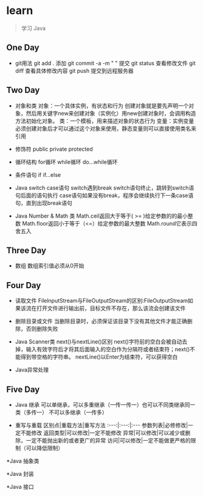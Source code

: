 # learn

> 学习 Java

## One Day

* git用法
     git add .  添加
	 git commit -a -m " "  提交
	 git status 查看修改文件
	 git diff  查看具体修改内容
	 git push   提交到远程服务器

## Two Day

* 对象和类
     对象：一个具体实例，有状态和行为
	      创建对象就是要先声明一个对象，然后用关键字new来创建对象（实例化）用new创建对象时，会调用构造方法初始化对象。
	 类：一个模板，用来描述对象的状态行为
	 变量：实例变量必须创建对象后才可以通过这个对象来使用，静态变量则可以直接使用类名来引用

* 修饰符
     public  private  protected

* 循环结构
     for循环   while循环   do...while循环

* 条件语句
     if  if...else

* Java switch case语句
     switch遇到break switch语句终止，跳转到switch语句后面的语句执行
	 case语句如果没有break，程序会继续执行下一条case语句，直到出现break语句

* Java Number & Math 类
     Math.ceil返回大于等于( >= )给定参数的的最小整数
	 Math.floor返回小于等于（<=）给定参数的最大整数
	 Math.round它表示四舍五入

## Three Day

* 数组
     数组索引值必须从0开始

## Four Day

* 读取文件
     FilelnputStream与FileOutputStream的区别:FileOutputStream如果该流在打开文件进行输出前，目标文件不存在，那么该流会创建该文件
* 删除目录或文件
     当删除目录时，必须保证该目录下没有其他文件才能正确删除，否则删除失败

* Java Scanner类
     next()与nextLine()区别
	 next()字符前的空白会被自动去掉，输入有效字符后才将其后面输入的空白作为分隔符或者结束符；next()不能得到带空格的字符串。
	 nextLine()以Enter为结束符，可以获得空白
* Java异常处理
## Five Day

* Java 继承
     可以单继承，可以多重继承（一传一传一）也可以不同类继承同一类（多传一） 不可以多继承（一传多）

* 重写与重载
     区别点|重载方法|重写方法
     :---:|:---:|:---
	 参数列表|必修修改|一定不能修改
	 返回类型|可以修改|一定不能修改
	 异常|可以修改|可以减少或删除，一定不能抛出新的或者更广的异常
	 访问|可以修改|一定不能做更严格的限制（可以降低限制）

*Java 抽象类

*Java 封装

*Java 接口